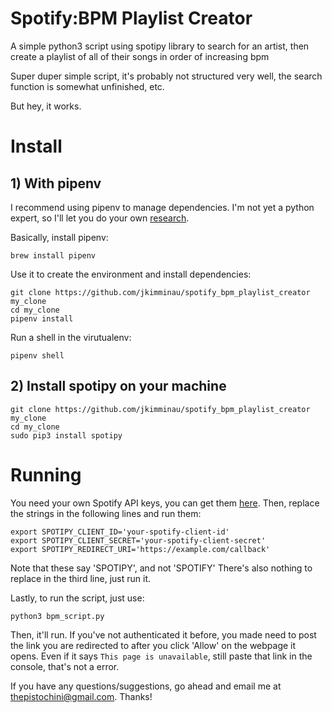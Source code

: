 # Spotify:BPM Playlist Creator
A simple python3 script using spotipy library to search for an artist, then create a playlist of all of their songs in order of increasing bpm

Super duper simple script, it's probably not structured very well, the search function is somewhat unfinished, etc.

But hey, it works.

# Install

## 1) With pipenv
I recommend using pipenv to manage dependencies. I'm not yet a python expert, so I'll let you do your own [research](https://pythontips.com/2013/07/30/what-is-virtualenv/).

Basically, install pipenv:
```
brew install pipenv
```

Use it to create the environment and install dependencies:
```
git clone https://github.com/jkimminau/spotify_bpm_playlist_creator my_clone
cd my_clone
pipenv install
```

Run a shell in the virutualenv:
```
pipenv shell
```

## 2) Install spotipy on your machine
```
git clone https://github.com/jkimminau/spotify_bpm_playlist_creator my_clone
cd my_clone
sudo pip3 install spotipy
```

# Running

You need your own Spotify API keys, you can get them [here](https://developer.spotify.com/dashboard/).
Then, replace the strings in the following lines and run them:
```
export SPOTIPY_CLIENT_ID='your-spotify-client-id'
export SPOTIPY_CLIENT_SECRET='your-spotify-client-secret'
export SPOTIPY_REDIRECT_URI='https://example.com/callback'
```
Note that these say 'SPOTIPY', and not 'SPOTIFY'
There's also nothing to replace in the third line, just run it.

Lastly, to run the script, just use:
```
python3 bpm_script.py
```

Then, it'll run. If you've not authenticated it before, you made need to post the link you are redirected to after you click 'Allow' on the webpage it opens. Even if it says `This page is unavailable`, still paste that link in the console, that's not a error.

If you have any questions/suggestions, go ahead and email me at thepistochini@gmail.com. Thanks!
